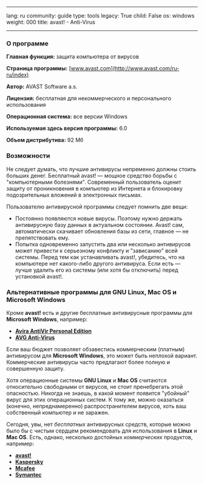 

---

lang: ru
community: guide
type: tools
legacy: True
child: False
os: windows
weight: 000
title: avast! - Anti-Virus

---

### О программе ###

**Главная функция:** защита компьютера от вирусов

**Страница программы:** [www.avast.com](http://www.avast.com/ru-ru/index)

**Автор:** AVAST Software a.s.

**Лицензия:** бесплатная для некоммерческого и персонального использования

**Операционная система:** все версии Windows

**Используемая здесь версия программы:** 6.0

**Объем дистрибутива:** 92 Мб

### Возможности ###

Не следует думать, что лучшие антивирусы непременно должны стоить
больших денег. Бесплатный avast! — мощное средство борьбы с
&quot;компьютерными болезнями&quot;. Современный пользователь оценит защиту от проникновения в компьютер из Интернета и блокировку подозрительных вложений в электронных письмах.

Пользователю антивирусной программы следует помнить две вещи:

- Постоянно появляются новые вирусы. Поэтому нужно держать антивирусную базу данных в актуальном состоянии. Avast! сам, автоматически скачивает обновления базы из сети, главное — не препятствовать ему.
- Попытка одновременно запустить два или несколько антивирусов может привести к серьезному конфликту и &quot;зависанию&quot; всей системы. Перед тем как устанавливать avast!, убедитесь, что на компьютере нет какого-либо другого антивируса. Если есть — лучше удалить его из системы (или хотя бы отключить) перед установкой avast!.

### Альтернативные программы для GNU Linux, Mac OS и Microsoft Windows ###

Кроме **avast!** есть и другие бесплатные антивирусные программы для **Microsoft Windows**, например: 

- [**Avira AntiVir Personal Edition**](http://www.free-av.com/)
- [**AVG Anti-Virus**](http://free.avg.com/)

Если ваш бюджет позволяет обзавестись коммерческим (платным) антивирусом для **Microsoft Windows**, это может быть неплохой вариант. Коммерческие антивирусы часто предлагают более полную и совершенную защиту.

Хотя операционные системы **GNU Linux** и **Mac OS** считаются относительно свободными от вирусов, не стоит пренебрегать этой опасностью. Никогда не знаешь, в какой момент появится "убойный" вирус для этих операционных систем. К тому же, можно оказаться (конечно, непреднамеренно) распространителем вирусов, хоть ваш собственный компьютер и не заражен.

Сегодня, увы, нет *бесплатных* антивирусных средств, которые можно было бы с чистым сердцем рекомендовать для использования в **Linux** и **Mac OS**. Есть, однако, несколько достойных *коммерческих* продуктов, например: 
 
- [**avast!**](http://www.avast.com/ru-ru/free-antivirus-mac)
- [**Kaspersky**](http://www.kaspersky.ru/security-mac)
- [**Mcafee**](http://www.mcafee.com/us/small/products/virusscan_for_mac/virusscan_for_mac.html)
- [**Symantec**](http://www.symantec.com/norton/products)

